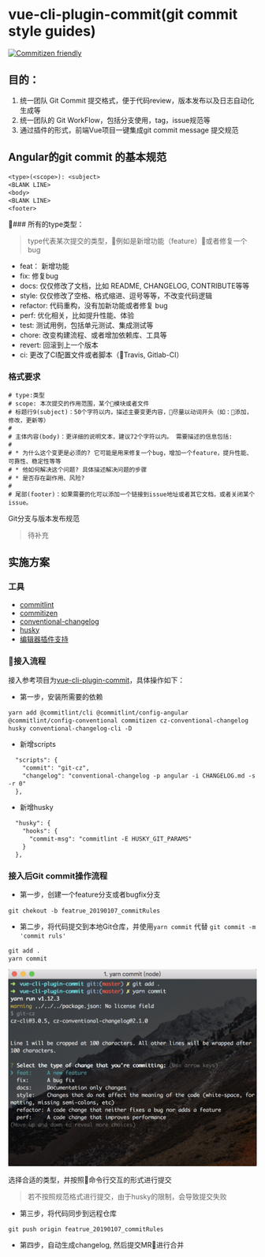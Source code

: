 # vue-cli-plugin-commit(git commit style guides)

[![Commitizen friendly](https://img.shields.io/badge/commitizen-friendly-brightgreen.svg)](http://commitizen.github.io/cz-cli/)

## 目的：
  1. 统一团队 Git Commit 提交格式，便于代码review，版本发布以及日志自动化生成等
  2. 统一团队的 Git WorkFlow，包括分支使用，tag，issue规范等
  3. 通过插件的形式，前端Vue项目一键集成git commit message 提交规范

## Angular的git commit 的基本规范

```
<type>(<scope>): <subject>
<BLANK LINE>
<body>
<BLANK LINE>
<footer>
```
### 所有的type类型：

> type代表某次提交的类型，例如是新增功能（feature）或者修复一个bug

* feat： 新增功能
* fix: 修复bug
* docs: 仅仅修改了文档，比如 README, CHANGELOG, CONTRIBUTE等等
* style: 仅仅修改了空格、格式缩进、逗号等等，不改变代码逻辑
* refactor: 代码重构，没有加新功能或者修复 bug
* perf: 优化相关，比如提升性能、体验
* test: 测试用例，包括单元测试、集成测试等
* chore: 改变构建流程、或者增加依赖库、工具等
* revert: 回滚到上一个版本
* ci: 更改了CI配置文件或者脚本（Travis, Gitlab-CI）

### 格式要求

```
# type:类型
# scope: 本次提交的作用范围，某个模块或者文件
# 标题行9(subject)：50个字符以内，描述主要变更内容，尽量以动词开头（如：添加，修改，更新等）
#
# 主体内容(body)：更详细的说明文本，建议72个字符以内。 需要描述的信息包括:
#
# * 为什么这个变更是必须的? 它可能是用来修复一个bug，增加一个feature，提升性能、可靠性、稳定性等等
# * 他如何解决这个问题? 具体描述解决问题的步骤
# * 是否存在副作用、风险? 
#
# 尾部(footer)：如果需要的化可以添加一个链接到issue地址或者其它文档，或者关闭某个issue。
```
Git分支与版本发布规范
> 待补充

## 实施方案

### 工具
  * [commitlint](https://github.com/marionebl/commitlint)
  * [commitizen](https://github.com/commitizen/cz-cli)
  * [conventional-changelog](https://github.com/conventional-changelog/conventional-changelog)
  * [husky](https://github.com/typicode/husky)
  * [编辑器插件支持](https://marketplace.visualstudio.com/items?itemName=KnisterPeter.vscode-commitizen)

### 接入流程

接入参考项目为[vue-cli-plugin-commit](https://github.com/haitaodesign/vue-cli-plugin-commit)，具体操作如下：
* 第一步，安装所需要的依赖

```
yarn add @commitlint/cli @commitlint/config-angular @commitlint/config-conventional commitizen cz-conventional-changelog husky conventional-changelog-cli -D
```

* 新增scripts

```
  "scripts": {
    "commit": "git-cz",
    "changelog": "conventional-changelog -p angular -i CHANGELOG.md -s -r 0"
  },
```

* 新增husky

```
  "husky": {
    "hooks": {
      "commit-msg": "commitlint -E HUSKY_GIT_PARAMS"
    }
  },
```
### 接入后Git commit操作流程

* 第一步，创建一个feature分支或者bugfix分支

`git chekout -b featrue_20190107_commitRules`

* 第二步，将代码提交到本地Git仓库，并使用`yarn commit` 代替 `git commit -m 'commit ruls'`

```
git add .
yarn commit
```
![](/screenshots/commitizen.png)

选择合适的类型，并按照命令行交互的形式进行提交

> 若不按照规范格式进行提交，由于husky的限制，会导致提交失败
> 
* 第三步，将代码同步到远程仓库

```
git push origin featrue_20190107_commitRules
```
* 第四步，自动生成changelog, 然后提交MR进行合并


